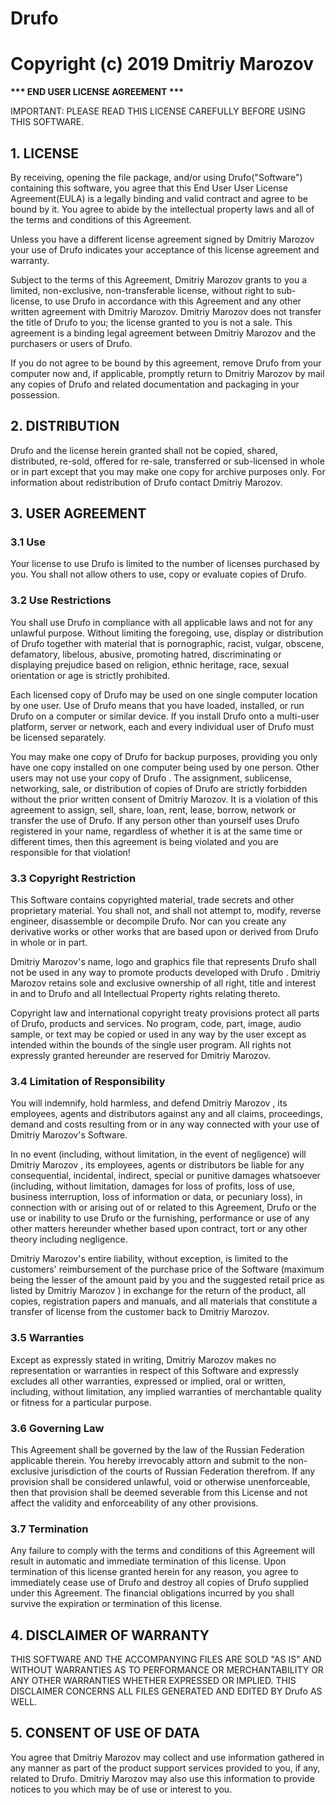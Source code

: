 <h1>Drufo</h1>
<h1>Copyright (c) 2019 Dmitriy Marozov</h1>

<p>
<b>*** END USER LICENSE AGREEMENT ***</b>
</p>

<p>
IMPORTANT: PLEASE READ THIS LICENSE CAREFULLY BEFORE USING THIS SOFTWARE.
</p>

<h2>1. LICENSE</h2>

<p>
By receiving, opening the file package, and/or using Drufo("Software") containing this software, you agree that this End User User License Agreement(EULA) is a legally binding and valid contract and agree to be bound by it. You agree to abide by the intellectual property laws and all of the terms and conditions of this Agreement.
</p>

<p>
Unless you have a different license agreement signed by Dmitriy Marozov your use of Drufo indicates your acceptance of this license agreement and warranty.
</p>

<p>
Subject to the terms of this Agreement, Dmitriy Marozov grants to you a limited, non-exclusive, non-transferable license, without right to sub-license, to use Drufo in accordance with this Agreement and any other written agreement with Dmitriy Marozov. Dmitriy Marozov does not transfer the title of Drufo to you; the license granted to you is not a sale. This agreement is a binding legal agreement between Dmitriy Marozov and the purchasers or users of Drufo.
</p>

<p>
If you do not agree to be bound by this agreement, remove Drufo from your computer now and, if applicable, promptly return to Dmitriy Marozov by mail any copies of Drufo and related documentation and packaging in your possession.
</p>

<h2>2. DISTRIBUTION</h2>

<p>
Drufo and the license herein granted shall not be copied, shared, distributed, re-sold, offered for re-sale, transferred or sub-licensed in whole or in part except that you may make one copy for archive purposes only. For information about redistribution of Drufo contact Dmitriy Marozov.
</p>

<h2>3. USER AGREEMENT</h2>

<h3>3.1 Use</h3>

<p>
Your license to use Drufo is limited to the number of licenses purchased by you. You shall not allow others to use, copy or evaluate copies of Drufo.
</p>

<h3>3.2 Use Restrictions</h3>

<p>
You shall use Drufo in compliance with all applicable laws and not for any unlawful purpose. Without limiting the foregoing, use, display or distribution of Drufo together with material that is pornographic, racist, vulgar, obscene, defamatory, libelous, abusive, promoting hatred, discriminating or displaying prejudice based on religion, ethnic heritage, race, sexual orientation or age is strictly prohibited.
</p>

<p>
Each licensed copy of Drufo may be used on one single computer location by one user. Use of Drufo means that you have loaded, installed, or run Drufo on a computer or similar device. If you install Drufo onto a multi-user platform, server or network, each and every individual user of Drufo must be licensed separately.
</p>

<p>
You may make one copy of Drufo for backup purposes, providing you only have one copy installed on one computer being used by one person. Other users may not use your copy of Drufo . The assignment, sublicense, networking, sale, or distribution of copies of Drufo are strictly forbidden without the prior written consent of Dmitriy Marozov. It is a violation of this agreement to assign, sell, share, loan, rent, lease, borrow, network or transfer the use of Drufo. If any person other than yourself uses Drufo registered in your name, regardless of whether it is at the same time or different times, then this agreement is being violated and you are responsible for that violation!
</p>

<h3>3.3 Copyright Restriction</h3>

<p>
This Software contains copyrighted material, trade secrets and other proprietary material. You shall not, and shall not attempt to, modify, reverse engineer, disassemble or decompile Drufo. Nor can you create any derivative works or other works that are based upon or derived from Drufo in whole or in part.
</p>

</p>
Dmitriy Marozov's name, logo and graphics file that represents Drufo shall not be used in any way to promote products developed with Drufo . Dmitriy Marozov retains sole and exclusive ownership of all right, title and interest in and to Drufo and all Intellectual Property rights relating thereto.
</p>

</p>
Copyright law and international copyright treaty provisions protect all parts of Drufo, products and services. No program, code, part, image, audio sample, or text may be copied or used in any way by the user except as intended within the bounds of the single user program. All rights not expressly granted hereunder are reserved for Dmitriy Marozov.
    </p>
    
<h3>3.4 Limitation of Responsibility</h3>
    
<p>
You will indemnify, hold harmless, and defend Dmitriy Marozov , its employees, agents and distributors against any and all claims, proceedings, demand and costs resulting from or in any way connected with your use of Dmitriy Marozov's Software.
</p>
    
<p>
    In no event (including, without limitation, in the event of negligence) will Dmitriy Marozov , its employees, agents or distributors be liable for any consequential, incidental, indirect, special or punitive damages whatsoever (including, without limitation, damages for loss of profits, loss of use, business interruption, loss of information or data, or pecuniary loss), in connection with or arising out of or related to this Agreement, Drufo or the use or inability to use Drufo or the furnishing, performance or use of any other matters hereunder whether based upon contract, tort or any other theory including negligence.
</p>

<p>
Dmitriy Marozov's entire liability, without exception, is limited to the customers' reimbursement of the purchase price of the Software (maximum being the lesser of the amount paid by you and the suggested retail price as listed by Dmitriy Marozov ) in exchange for the return of the product, all copies, registration papers and manuals, and all materials that constitute a transfer of license from the customer back to Dmitriy Marozov.
</p>

<h3>3.5 Warranties</h3>

<p>
Except as expressly stated in writing, Dmitriy Marozov makes no representation or warranties in respect of this Software and expressly excludes all other warranties, expressed or implied, oral or written, including, without limitation, any implied warranties of merchantable quality or fitness for a particular purpose.
</p>

<h3>3.6 Governing Law</h3>

<p>
This Agreement shall be governed by the law of the Russian Federation applicable therein. You hereby irrevocably attorn and submit to the non-exclusive jurisdiction of the courts of Russian Federation therefrom. If any provision shall be considered unlawful, void or otherwise unenforceable, then that provision shall be deemed severable from this License and not affect the validity and enforceability of any other provisions.
</p>

<h3>3.7 Termination</h3>

<p>
Any failure to comply with the terms and conditions of this Agreement will result in automatic and immediate termination of this license. Upon termination of this license granted herein for any reason, you agree to immediately cease use of Drufo and destroy all copies of Drufo supplied under this Agreement. The financial obligations incurred by you shall survive the expiration or termination of this license.
</p>
    
<h2>4. DISCLAIMER OF WARRANTY</h2>
    
<p>
THIS SOFTWARE AND THE ACCOMPANYING FILES ARE SOLD "AS IS" AND WITHOUT WARRANTIES AS TO PERFORMANCE OR MERCHANTABILITY OR ANY OTHER WARRANTIES WHETHER EXPRESSED OR IMPLIED. THIS DISCLAIMER CONCERNS ALL FILES GENERATED AND EDITED BY Drufo AS WELL.
</p>
    
<h2>5. CONSENT OF USE OF DATA</h2>
    
<p>
    You agree that Dmitriy Marozov may collect and use information gathered in any manner as part of the product support services provided to you, if any, related to Drufo. Dmitriy Marozov may also use this information to provide notices to you which may be of use or interest to you.
</p>
